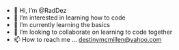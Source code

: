 - 👋 Hi, I’m @RadDez
- 👀 I’m interested in learning how to code
- 🌱 I’m currently learning the basics
- 💞️ I’m looking to collaborate on learning to code together
- 📫 How to reach me ... destinymcmillen@yahoo.com

<!---
RadDez/RadDez is a ✨ special ✨ repository because its `README.md` (this file) appears on your GitHub profile.
You can click the Preview link to take a look at your changes.
--->
